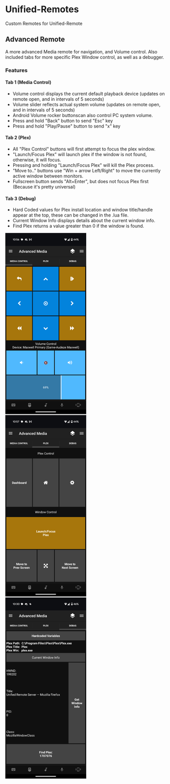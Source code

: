 # Unified-Remotes
Custom Remotes for Unified-Remote

## Advanced Remote
A more advanced Media remote for navigation, and Volume control. 
Also included tabs for more specific Plex Window control, as well as a debugger. 

### Features
#### Tab 1 (Media Control)
- Volume control displays the current default playback device (updates on remote open, and in intervals of 5 seconds) 
- Volume slider reflects actual system volume (updates on remote open, and in intervals of 5 seconds) 
- Android Volume rocker buttonscan also control PC system volume.
- Press and hold "Back" button to send "Esc" key
- Press and hold "Play/Pause" button to send "x" key
#### Tab 2 (Plex)
- All "Plex Control" buttons will first attempt to focus the plex window.
- "Launch/Focus Plex" will launch plex if the window is not found, otherwise, it will focus.
- Pressing and holding "Launch/Focus Plex" will kill the Plex process.
- "Move to.." buttons use "Win + arrow Left/Right" to move the currently active window between monitors.
- Fullscreen button sends "Alt+Enter", but does not focus Plex first (Because it's pretty universal)
#### Tab 3 (Debug)
- Hard Coded values for Plex install location and window title/handle appear at the top, these can be changed in the .lua file.
- Current Window Info displays details about the current window info.
- Find Plex returns a value greater than 0 if the window is found. 

<img src="AdvancedMedia/screenshots/1_Media_Control.png" width="255"> <img src="AdvancedMedia/screenshots/2_Plex.png" width="255"> <img src="AdvancedMedia/screenshots/3_Debug.png" width="255">

